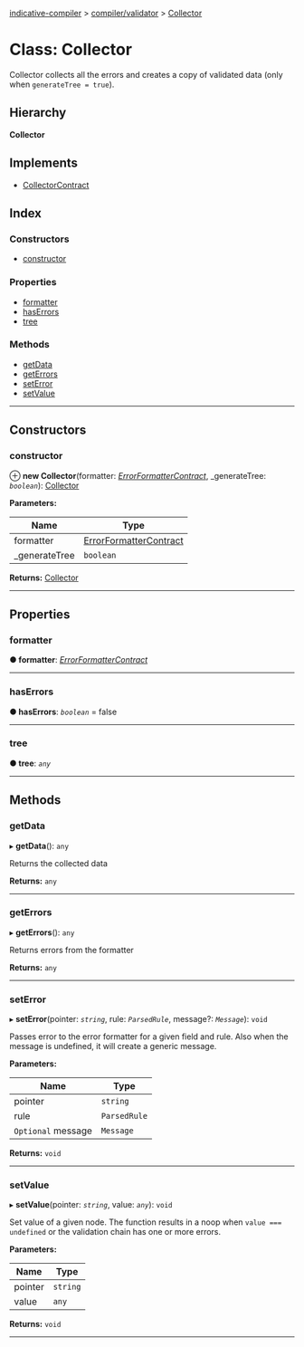 [indicative-compiler](../README.md) > [compiler/validator](../modules/compiler_validator.md) > [Collector](../classes/compiler_validator.collector.md)

# Class: Collector

Collector collects all the errors and creates a copy of validated data (only when `generateTree = true`).

## Hierarchy

**Collector**

## Implements

* [CollectorContract](../interfaces/compiler_main.collectorcontract.md)

## Index

### Constructors

* [constructor](compiler_validator.collector.md#constructor)

### Properties

* [formatter](compiler_validator.collector.md#formatter)
* [hasErrors](compiler_validator.collector.md#haserrors)
* [tree](compiler_validator.collector.md#tree)

### Methods

* [getData](compiler_validator.collector.md#getdata)
* [getErrors](compiler_validator.collector.md#geterrors)
* [setError](compiler_validator.collector.md#seterror)
* [setValue](compiler_validator.collector.md#setvalue)

---

## Constructors

<a id="constructor"></a>

###  constructor

⊕ **new Collector**(formatter: *[ErrorFormatterContract](../interfaces/compiler_main.errorformattercontract.md)*, _generateTree: *`boolean`*): [Collector](compiler_validator.collector.md)

**Parameters:**

| Name | Type |
| ------ | ------ |
| formatter | [ErrorFormatterContract](../interfaces/compiler_main.errorformattercontract.md) |
| _generateTree | `boolean` |

**Returns:** [Collector](compiler_validator.collector.md)

___

## Properties

<a id="formatter"></a>

###  formatter

**● formatter**: *[ErrorFormatterContract](../interfaces/compiler_main.errorformattercontract.md)*

___
<a id="haserrors"></a>

###  hasErrors

**● hasErrors**: *`boolean`* = false

___
<a id="tree"></a>

###  tree

**● tree**: *`any`*

___

## Methods

<a id="getdata"></a>

###  getData

▸ **getData**(): `any`

Returns the collected data

**Returns:** `any`

___
<a id="geterrors"></a>

###  getErrors

▸ **getErrors**(): `any`

Returns errors from the formatter

**Returns:** `any`

___
<a id="seterror"></a>

###  setError

▸ **setError**(pointer: *`string`*, rule: *`ParsedRule`*, message?: *`Message`*): `void`

Passes error to the error formatter for a given field and rule. Also when the message is undefined, it will create a generic message.

**Parameters:**

| Name | Type |
| ------ | ------ |
| pointer | `string` |
| rule | `ParsedRule` |
| `Optional` message | `Message` |

**Returns:** `void`

___
<a id="setvalue"></a>

###  setValue

▸ **setValue**(pointer: *`string`*, value: *`any`*): `void`

Set value of a given node. The function results in a noop when `value === undefined` or the validation chain has one or more errors.

**Parameters:**

| Name | Type |
| ------ | ------ |
| pointer | `string` |
| value | `any` |

**Returns:** `void`

___

